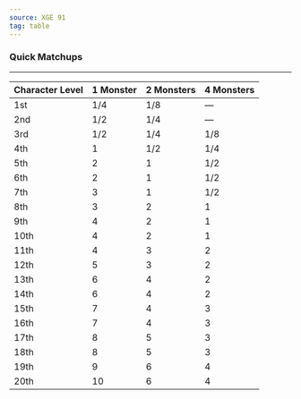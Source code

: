 ```yaml
---
source: XGE 91
tag: table
---
```


### Quick Matchups
---
|Character Level|1 Monster|2 Monsters|4 Monsters|
|-----|-----|-----|-----|
|1st|1/4|1/8|—|
|2nd|1/2|1/4|—|
|3rd|1/2|1/4|1/8|
|4th|1|1/2|1/4|
|5th|2|1|1/2|
|6th|2|1|1/2|
|7th|3|1|1/2|
|8th|3|2|1|
|9th|4|2|1|
|10th|4|2|1|
|11th|4|3|2|
|12th|5|3|2|
|13th|6|4|2|
|14th|6|4|2|
|15th|7|4|3|
|16th|7|4|3|
|17th|8|5|3|
|18th|8|5|3|
|19th|9|6|4|
|20th|10|6|4|
